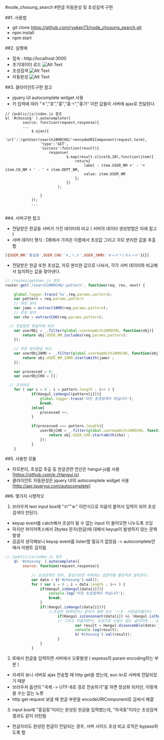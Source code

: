 #node_chosung_search
#한글 자동완성 및 초성검색 구현

##1. 사용법
- git clone https://github.com/ryuken73/node_chosung_search.git
- npm install
- npm start 

##2. 실행예
- 접속 : http://localhost:3000
- 초기데이터 로드
![Alt Text](https://github.com/ryuken73/node_chosung_search/raw/master/node_hangul/image/init.jpg)
- 초성검색
![Alt Text](https://github.com/ryuken73/node_chosung_search/raw/master/node_hangul/image/chosung_search.jpg)
- 자동완성
![Alt Text](https://github.com/ryuken73/node_chosung_search/raw/master/node_hangul/image/autocomplete.jpg)

##3. 클라이언트구현 참고
- jquery UI autocomplete widget 사용
- 키 입력에 따라 "ㅎ","호","홍","홍ㄱ","홍기" 이런 값들이 서버에 ajax로 전달된다.
```
// /public/js/index.js 참조
$( '#chosung' ).autocomplete({
		source: function(request,response){
		...
			$.ajax({
				'url':'/getUser/searchJAMOCHO/'+encodeURIComponent(request.term),
				'type':'GET',
				'success':function(result){
					response(
							$.map(result.slice(0,20),function(item){
								return{
									label : item.USER_NM +' - '+ item.CO_NM + ' - ' + item.DEPT_NM,
									value: item.USER_NM
								};							
							})
						);
					
				}
			});
			...
		
```

##4. 서버구현 참고
- 전달받은 한글을 서버가 가진 데이터와 비교 ( 서버의 데이터 생성방법은 아래 참고 )
- 서버 데이터 형식 : DB에서 가져온 이름에서 초성값 그리고 자모 분리한 값을 추출함
```js
[{USER_NM:'홍길동',USER_CHO:'ㅎ,ㄱ,ㄷ',USER_JAMO:'ㅎㅗㅇㄱㅣㄹㄷㅗㅇ'}{}]
```
- 전달받은 한글 또한 초성값, 자모 분리한 값으로 나눠서, 각각 서버 데이터와 비교해서
  일치하는 값을 찾아낸다.
```js
// /routes/getUser.js 참조
router.get('/searchJAMOCHO/:pattern', function(req, res, next) {
	
	global.logger.trace('%s',req.params.pattern);
	var pattern = req.params.pattern
	// 자모 분리
	var jamo = extractJAMO(req.params.pattern);
	// 초성 분리
	var cho = extractCHO(req.params.pattern);

  // 전달받은 한글자체 비교
	var userObj = _.filter(global.usermapWithJAMOCHO, function(obj){
		return obj.USER_NM.includes(req.params.pattern); 
	});
	
	// 자모 분리한값 비교
	var userObjJAMO = _.filter(global.usermapWithJAMOCHO, function(obj){
		return obj.USER_NM_JAMO.startsWith(jamo) ;
	});	
	
	var processed = 0;
	var userObjCHO = [];

  // 초성비교
	for ( var i = 0 ; i < pattern.length ; i++ ) {
			if(Hangul.isHangul(pattern[i])){
				global.logger.trace('이건 초성검색이 아닙니다');
				break;
			}else{
				processed ++;
			}			
			
			if(processed === pattern.length){
				userObjCHO = _.filter(global.usermapWithJAMOCHO, function(obj){
					return obj.USER_CHO.startsWith(cho) ;
				});
			}
	}	

```
  
##5. 사용한 모듈
- 자모분리, 초성값 추출 등 한글관련 연산은 hangul-js를 사용 [https://github.com/e-/Hangul.js]
- 클라이언트 자동완성은 jquery UI의 autocomplete widget 사용 [http://api.jqueryui.com/autocomplete]

##6. 몇가지 시행착오
1) 브라우져 text input box에 "ㄺ""ㅄ" 이런식으로 자음이 붙어서 입력이 되어 초성검색이 안된다.
- keyup event를 catch해서 초성이 될 수 없는 input 이 들어오면 나누도록 코딩
- 하지만 파이어폭스에서 2bytes 문자(한글)에 대해서 keyup이 발생하지 않는 문제 발생
- 곰곰히 생각해보니 keyup event를 listen할 필요가 없었음 -> autocomplete안에서 이벤트 감지됨
```js
// /public/js/index.js 참조
	$( '#chosung' ).autocomplete({
		source: function(request,response){
			
			// 초성검색인 경우, 종성으로만 허락되는 겹문자를 홑문자로 잘라준다.
			var data = $('#chosung').val(); 
			for ( var i = 0 ; i < data.length ; i++ ) {
				if(Hangul.isHangul(data[i])){
					console.log('이건 초성검색이 아닙니다');
					break;
				}
				if(!Hangul.isHangul(data[i])){
					//초성만 입력되거나 문자가 영문 또는 'ㅗㅒ' 이런글자들이다.
						if(Hangul.isConsonant(data[i]) && !Hangul.isCho(data[i])){
						// 그리고 자음이면서, 초성으로 쓰일수 없는 글자라면... disassemble한다.
								var result = Hangul.disassemble(data).join('');
								console.log(result);	
								$('#chosung').val(result);
						}
				}
			}


```

2) IE에서 한글을 입력하면 서버에서 오류발생 ( express의 param encoding하는 부분 )
- 자세히 보니 서버로 ajax 전송할 때 http get을 썼는데, euc-kr로 서버에 전달되었기 때문
- 브라우져 옵션의 "국제 -> UTF-8로 경로 전송하기"를 하면 정상화 되지만, 이렇게 쓸 수는 없는 노릇
- http get request 보낼 때 한글 부분을 encodeURIComponent로 감싸서 해결

3) input box에 "홍길동"이라는 완성된 한글을 입력했는데, "하국동"이라는 초성검색결과도 같이 리턴됨
- 한글자라도 완성된 한글이 전달되는 경우, 서버 사이드 초성 비교 로직은  bypass하도록 함
